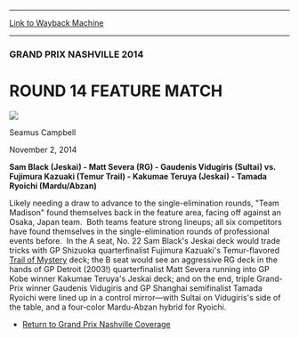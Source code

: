 
---
[Link to Wayback Machine](https://web.archive.org/web/20141112014251/http://magic.wizards.com/en/events/coverage/gpnas14/r14fm)

[_metadata_:description]:- "Sam Black (Jeskai) - Matt Severa (RG) - Gaudenis Vidugiris (Sultai) vs. Fujimura Kazuaki (Temur Trail) - Kakumae Teruya (Jeskai) - Tamada Ryoichi (Mardu/Abzan)"
[_metadata_:generator]:- "Drupal 7 (http://drupal.org)"
[_metadata_:node]:- "294951"
[_metadata_:publish_date]:- "2014-11-02"
[_metadata_:source]:- "div-main"
[_metadata_:title]:- "ROUND 14 FEATURE MATCH"
[_metadata_:wayback_capture_timestamp]:- "2014-11-12 01:42:51"
[_metadata_:wayback_raw_url]:- "https://web.archive.org/web/20141112014251id_/http://magic.wizards.com/en/events/coverage/gpnas14/r14fm"
[_metadata_:wayback_url]:- "http://magic.wizards.com/en/events/coverage/gpnas14/r14fm"
---





### GRAND PRIX NASHVILLE 2014


ROUND 14 FEATURE MATCH
======================



![](https://media.magic.wizards.com/styles/auth_small/public/images/person/080214-1713.jpg)

Seamus Campbell




November 2, 2014
 











**Sam Black (Jeskai) - Matt Severa (RG) - Gaudenis Vidugiris (Sultai) vs.
 Fujimura Kazuaki (Temur Trail) - Kakumae Teruya (Jeskai) - Tamada Ryoichi (Mardu/Abzan)**



 Likely needing a draw to advance to the single-elimination rounds, "Team Madison" found themselves back in the feature area, facing off against an Osaka, Japan team.  Both teams feature strong lineups; all six competitors have found themselves in the single-elimination rounds of professional events before.  In the A seat, No. 22 Sam Black's Jeskai deck would trade tricks with GP Shizuoka quarterfinalist Fujimura Kazuaki's Temur-flavored [Trail of Mystery](http://gatherer.wizards.com/Pages/Card/Details.aspx?name=Trail+of+Mystery) deck; the B seat would see an aggressive RG deck in the hands of GP Detroit (2003!) quarterfinalist Matt Severa running into GP Kobe winner Kakumae Teruya's Jeskai deck; and on the end, triple Grand-Prix winner Gaudenis Vidugiris and GP Shanghai semifinalist Tamada Ryoichi were lined up in a control mirror—with Sultai on Vidugiris's side of the table, and a four-color Mardu-Abzan hybrid for Ryoichi.  



* [Return to Grand Prix Nashville Coverage](http://magic.wizards.com/en/events/coverage/gpnas14)






 
 




  







